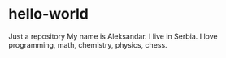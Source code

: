 # hello-world
Just a repository
My name is Aleksandar. I live in Serbia. I love programming, math, chemistry, physics, chess.
